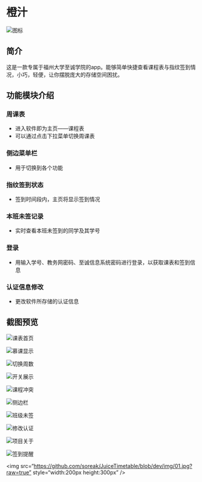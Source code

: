 # 橙汁

![图标](https://github.com/soreak/JuiceTimetable/blob/dev/img/juice_icon.png?raw=true)



## 简介

这是一款专属于福州大学至诚学院的app。能够简单快捷查看课程表与指纹签到情况，小巧，轻便，让你摆脱庞大的存储空间困扰。



## 功能模块介绍

### 周课表 

- 进入软件即为主页——课程表
- 可以通过点击下拉菜单切换周课表

### 侧边菜单栏 

- 用于切换到各个功能

### 指纹签到状态

- 签到时间段内，主页将显示签到情况

### 本班未签记录

- 实时查看本班未签到的同学及其学号

### 登录

- 用输入学号、教务网密码、至诚信息系统密码进行登录，以获取课表和签到信息

### 认证信息修改 

- 更改软件所存储的认证信息



## 截图预览

![课表首页](https://github.com/soreak/JuiceTimetable/blob/dev/img/01.jpg?raw=true) 

![慕课显示](https://github.com/soreak/JuiceTimetable/blob/dev/img/02.jpg?raw=true)

![切换周数](https://github.com/soreak/JuiceTimetable/blob/dev/img/03.jpg?raw=true)

![开关展示](https://github.com/soreak/JuiceTimetable/blob/dev/img/04.jpg?raw=true)

![课程冲突](https://github.com/soreak/JuiceTimetable/blob/dev/img/05.jpg?raw=true)

![侧边栏](https://github.com/soreak/JuiceTimetable/blob/dev/img/06.jpg?raw=true)

![班级未签](https://github.com/soreak/JuiceTimetable/blob/dev/img/07.jpg?raw=true)

![修改认证](https://github.com/soreak/JuiceTimetable/blob/dev/img/08.jpg?raw=true)

![项目关于](https://github.com/soreak/JuiceTimetable/blob/dev/img/09.jpg?raw=true)

![签到提醒](https://github.com/soreak/JuiceTimetable/blob/dev/img/10.jpg?raw=true)

<img src=“https://github.com/soreak/JuiceTimetable/blob/dev/img/01.jpg?raw=true” style=“width:200px height:300px” />